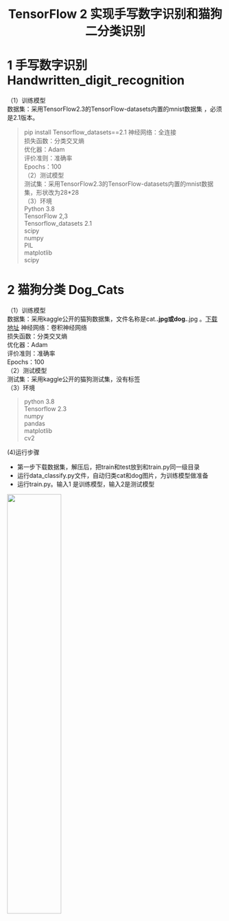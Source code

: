 # <center>TensorFlow 2 实现手写数字识别和猫狗二分类识别</center>

# 1 手写数字识别 Handwritten_digit_recognition
（1）训练模型  
数据集：采用TensorFlow2.3的TensorFlow-datasets内置的mnist数据集 ，必须是2.1版本。  
> pip install Tensorflow_datasets==2.1 
神经网络：全连接  
损失函数：分类交叉熵  
优化器：Adam  
评价准则：准确率  
Epochs：100  
（2）测试模型  
测试集：采用TensorFlow2.3的TensorFlow-datasets内置的mnist数据集，形状改为28*28  
（3）环境  
> Python 3.8  
TensorFlow 2,3  
Tensorflow_datasets 2.1  
scipy  
numpy  
PIL  
matplotlib  
scipy  

# 2 猫狗分类 Dog_Cats
（1）训练模型  
数据集：采用kaggle公开的猫狗数据集，文件名称是cat.**.jpg或dog.**.jpg  。[下载地址](https://www.kaggle.com/c/dogs-vs-cats)
神经网络：卷积神经网络  
损失函数：分类交叉熵  
优化器：Adam  
评价准则：准确率  
Epochs：100  
（2）测试模型  
测试集：采用kaggle公开的猫狗测试集，没有标签  
（3）环境  
> python 3.8  
Tensorflow 2.3  
numpy   
pandas  
matplotlib  
cv2  

(4)运行步骤
+ 第一步下载数据集，解压后，把train和test放到和train.py同一级目录
+ 运行data_classify.py文件，自动归类cat和dog图片，为训练模型做准备
+ 运行train.py。输入1 是训练模型，输入2是测试模型
<img src="https://cdn.nlark.com/yuque/0/2021/png/1780216/1625292906904-d43bb33e-2ebc-46cf-a54b-1a992c21ac69.png?x-oss-process=image%2Fresize%2Cw_399" width="50%">
